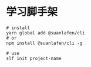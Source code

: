# 学习脚手架

```shell
# install
yarn global add @suanlafen/cli
# or
npm install @suanlafen/cli -g

# use
slf init project-name
```